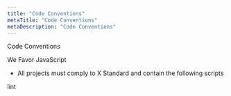 ```yaml
---
title: "Code Conventions"
metaTitle: "Code Conventions"
metaDescription: "Code Conventions"
---
```


Code Conventions

We Favor JavaScript

- All projects must comply to X Standard and contain the following scripts

lint
